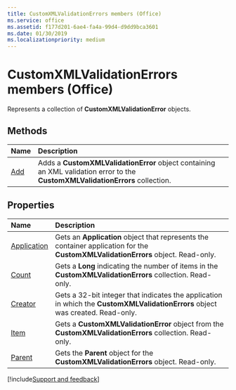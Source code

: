 ```yaml
---
title: CustomXMLValidationErrors members (Office)
ms.service: office
ms.assetid: f177d201-6ae4-fa4a-99d4-d9dd9bca3601
ms.date: 01/30/2019
ms.localizationpriority: medium
---
```



# CustomXMLValidationErrors members (Office)

Represents a collection of **CustomXMLValidationError** objects.


## Methods

|Name|Description|
|:-----|:-----|
|[Add](../../Office.CustomXMLValidationErrors.Add.md)|Adds a **CustomXMLValidationError** object containing an XML validation error to the **CustomXMLValidationErrors** collection.|


## Properties

|Name|Description|
|:-----|:-----|
|[Application](../../Office.CustomXMLValidationErrors.Application.md)|Gets an **Application** object that represents the container application for the **CustomXMLValidationErrors** object. Read-only.|
|[Count](../../Office.CustomXMLValidationErrors.Count.md)|Gets a **Long** indicating the number of items in the **CustomXMLValidationErrors** collection. Read-only.|
|[Creator](../../Office.CustomXMLValidationErrors.Creator.md)|Gets a 32-bit integer that indicates the application in which the **CustomXMLValidationErrors** object was created. Read-only.|
|[Item](../../Office.CustomXMLValidationErrors.Item.md)|Gets a **CustomXMLValidationError** object from the **CustomXMLValidationErrors** collection. Read-only.|
|[Parent](../../Office.CustomXMLValidationErrors.Parent.md)|Gets the **Parent** object for the **CustomXMLValidationErrors** object. Read-only.|

[!include[Support and feedback](~/includes/feedback-boilerplate.md)]